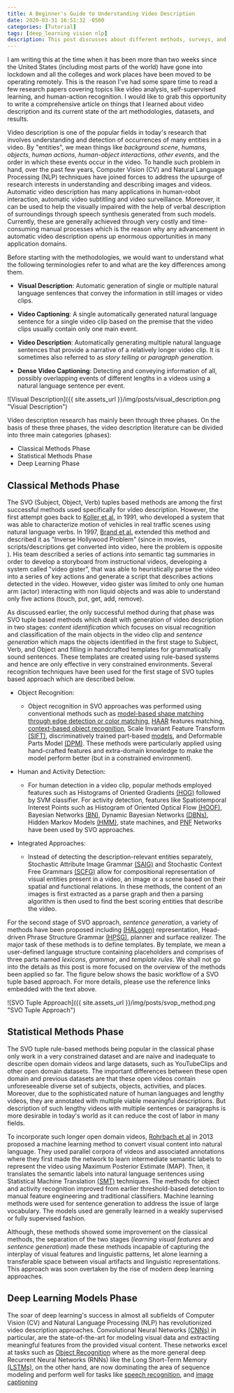 ```yaml
---
title: A Beginner's Guide to Understanding Video Description
date: 2020-03-31 16:51:32 -0500
categories: [Tutorial]
tags: [deep_learning vision nlp]
description: This post discusses about different methods, surveys, and metrics that have been introduced in the field of video description. Video description is one of the popular fields in today's research that involves understanding and detection of occurrences of many entities in a video.
---
```


I am writing this at the time when it has been more than two weeks since the United States (including most parts of the
world) have gone into lockdown and all the colleges and work places have been moved to be operating remotely. This is the
reason I've had some spare time to read a few research papers covering topics like video analysis, self-supervised learning,
and human-action recognition. I would like to grab this opportunity to write a comprehensive article on things that I learned
about video description and its current state of the art methodologies, datasets, and results.

Video description is one of the popular fields in today's research that involves understanding and detection of occurrences
of many entities in a video. By "entities", we mean things like *background scene*, *humans*, *objects*, *human actions*,
*human-object interactions*, *other events*, and the order in which these events occur in the video. To handle such problem
in hand, over the past few years, Computer Vision (CV) and Natural Language Processing (NLP) techniques have joined forces
to address the upsurge of research interests in understanding and describing images and videos. Automatic video description
has many applications in human-robot interaction, automatic video subtitling and video surveillance. Moreover, it can be
used to help the visually impaired with the help of verbal description of surroundings through speech synthesis generated
from such models. Currently, these are generally achieved through very costly and time-consuming manual processes which is
the reason why any advancement in automatic video description opens up enormous opportunities in many application domains.

Before starting with the methodologies, we would want to understand what the following terminologies refer to and what are
the key differences among them.
- **Visual Description**: Automatic generation of single or multiple natural language sentences that convey the information
in still images or video clips.

- **Video Captioning**: A single automatically generated natural language sentence for a single video clip based on the
premise that the video clips usually contain only one main event.

- **Video Description**: Automatically generating multiple natural language sentences that provide a narrative of a relatively
longer video clip. It is sometimes also referred to as *story telling* or *paragraph generation*.

- **Dense Video Captioning**: Detecting and conveying information of all, possibly overlapping events of different lengths
in a videos using a natural language sentence per event.

![Visual Description]({{ site.assets_url }}/img/posts/visual_description.png "Visual Description")


Video description research has mainly been through three phases. On the basis of these three phases, the video description
literature can be divided into three main categories (phases):

- Classical Methods Phase
- Statistical Methods Phase
- Deep Learning Phase


## **Classical Methods Phase**

The SVO (Subject, Object, Verb) tuples based methods are among the first successful methods used specifically for video
description. However, the first attempt goes back to [Koller et al.](https://ieeexplore.ieee.org/document/139667) in 1991,
who developed a system that was able to characterize motion of vehicles in real traffic scenes using natural language verbs.
In 1997, [Brand et al.](http://citeseerx.ist.psu.edu/viewdoc/summary?doi=10.1.1.52.5341) extended this method and described
it as "Inverse Hollywood Problem" (since in movies, scripts/descriptions get converted into video, here the problem is opposite
). His team described a series of actions into semantic tag summaries in order to develop a storyboard from instructional
videos, developing a system called "video gister", that was able to heuristically parse the video into a series of key actions
and generate a script that describes actions detected in the video. However, video gister was limited to only one human arm
(actor) interacting with non liquid objects and was able to understand only five actions (touch, put, get, add, remove).

As discussed earlier, the only successful method during that phase was SVO tuple based methods which dealt with generation
of video description in two stages: *content identification* which focuses on visual recognition and classification of the
main objects in the video clip and *sentence generation* which maps the objects identified in the first stage to Subject,
Verb, and Object and filling in handcrafted templates for grammatically sound sentences. These templates are created using
rule-based systems and hence are only effective in very constrained environments. Several recognition techniques have been
used for the first stage of SVO tuples based approach which are described below.
- Object Recognition:
    - Object recognition in SVO approaches was performed using conventional methods such as [model-based shape matching
    through edge detection or color matching](http://www.cs.ait.ac.th/~mdailey/cvreadings/Kojima-ActionRecognition.pdf),
    [HAAR](https://ieeexplore.ieee.org/document/990517) features matching, [context-based object recognition](https://www.cs.ubc.ca/~murphyk/Papers/iccv03.pdf),
    Scale Invariant Feature Transform [(SIFT)](https://www.cs.ubc.ca/~lowe/papers/iccv99.pdf), discriminatively trained
    part-based [models](http://cs.brown.edu/people/pfelzens/papers/lsvm-pami.pdf), and Deformable Parts Model [(DPM)](http://rogerioferis.com/VisualRecognitionAndSearch2013/material/Class4DPM2.pdf).
    These methods were particularly applied using hand-crafted features and extra-domain knowledge to make the model perform
    better (but in a constrained environment).
    
- Human and Activity Detection:
    - For human detection in a video clip, popular methods employed features such as Histograms of Oriented Gradients 
    [(HOG)](https://ieeexplore.ieee.org/document/1467360) followed by SVM classifier. For activity detection, features like
    Spatiotemporal Interest Points such as Histogram of Oriented Optical Flow [(HOOF)](http://www.cis.jhu.edu/~rizwanch/papers/ChaudhryCVPR09.pdf),
    Bayesian Networks [(BN)](https://ieeexplore.ieee.org/abstract/document/905296/similar#similar), Dynamic Bayesian Networks
    [(DBNs)](https://www.eecs.qmul.ac.uk/~sgg/papers/GongXiangICCV03.pdf), Hidden Markov Models [(HMM)](https://ieeexplore.ieee.org/abstract/document/643892?section=abstract),
    state machines, and [PNF](https://ieeexplore.ieee.org/document/698711) Networks have been used by SVO approaches.
    

- Integrated Approaches:
    - Instead of detecting the description-relevant entities separately, Stochastic Attribute Image Grammar [(SAIG)](http://www.stat.ucla.edu/~sczhu/papers/Reprint_Grammar.pdf)
    and Stochastic Context Free Grammars [(SCFG)](https://www.aaai.org/Papers/AAAI/2002/AAAI02-116.pdf) allow for compositional
    representation of visual entities present in a video, an image or a scene based on their spatial and functional relations.
    In these methods, the content of an images is first extracted as a parse graph and then a parsing algorithm is then used
    to find the best scoring entities that describe the video.
    
    
For the second stage of SVO approach, *sentence generation*, a variety of methods have been proposed including [(HALogen)](http://citeseerx.ist.psu.edu/viewdoc/download?doi=10.1.1.499.8680&rep=rep1&type=pdf)
representation, Head-driven Phrase Structure Grammar [(HPSG)](https://www.press.uchicago.edu/ucp/books/book/chicago/H/bo3618318.html),
planner and surface realizer. The major task of these methods is to define templates. By template, we mean a user-defined
language structure containing placeholders and comprises of three parts named *lexicons*, *grammar*, and *template rules*.
We shall not go into the details as this post is more focused on the overview of the methods been applied so far. The figure
below shows the basic workflow of a SVO tuple based approach. For more details, please use the reference links embedded with
the text above.

![SVO Tuple Approach]({{ site.assets_url }}/img/posts/svop_method.png "SVO Tuple Approach") 


    
## **Statistical Methods Phase**

The SVO tuple rule-based methods being popular in the classical phase only work in a very constrained dataset and are naive and
inadequate to describe open domain videos and large datasets, such as YouTubeClips and other open domain datasets. The
important differences between these open domain and previous datasets are that these open videos contain unforeseeable
diverse set of subjects, objects, activities, and places. Moreover, due to the sophisticated nature of human languages and
lengthy videos, they are annotated with multiple viable meaningful descriptions. But description of such lengthy videos
with multiple sentences or paragraphs is more desirable in today's world as it can reduce the cost of labor in many fields.

To incorporate such longer open domain videos, [Rohrbach et al](http://ivan-titov.org/papers/iccv13.pdf) in 2013 proposed
a machine learning method to convert visual content into natural language. They used parallel corpora of videos and associated
annotations where they first made the network to learn intermediate semantic labels to represent the video using Maximum
Posterior Estimate (MAP). Then, it translates the semantic labels into natural language sentences using Statistical Machine
Translation [(SMT)](https://www.aclweb.org/anthology/P07-2045/) techniques. The methods for object and activity recognition
improved from earlier threshold-based detection to manual feature engineering and traditional classifiers. Machine learning
methods were used for sentence generation to address the issue of large vocabulary. The models used are generally learned
in a weakly supervised or fully supervised fashion.

Although, these methods showed some improvement on the classical methods, the separation of the two stages (*learning visual
features* and *sentence generation*) made these methods incapable of capturing the interplay of visual features and linguistic
patterns, let alone learning a transferable space between visual artifacts and linguistic representations. This approach was
soon overtaken by the rise of modern deep learning approaches.


## **Deep Learning Models Phase**

The soar of deep learning's success in almost all subfields of Computer Vision (CV) and Natural Language Processing (NLP)
has revolutionized video description approaches. Convolutional Neural Networks [(CNNs)](https://papers.nips.cc/paper/4824-imagenet-classification-with-deep-convolutional-neural-networks)
in particular, are the state-of-the-art for modeling visual data and extracting meaningful features from the provided
visual content. These networks excel at tasks such as [Object Recognition](https://arxiv.org/abs/1409.1556) where as the
more general deep Recurrent Neural Networks (RNNs) like the Long Short-Term Memory [(LSTMs)](),
on the other hand, are now dominating the area of sequence modeling and perform well for tasks like [speech recognition](http://proceedings.mlr.press/v32/graves14.pdf),
and [image captioning](https://arxiv.org/abs/1411.4389)